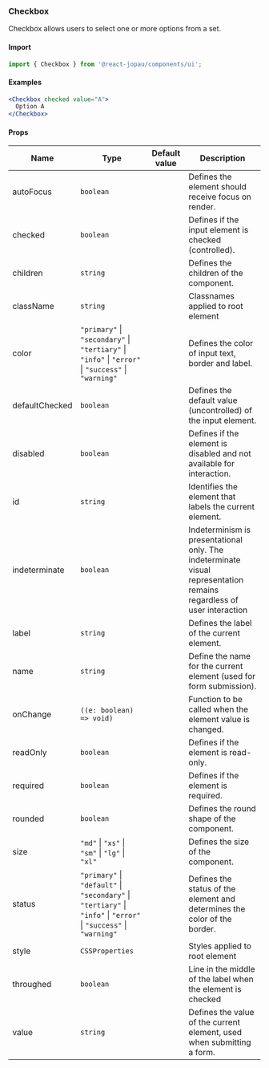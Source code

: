 ### Checkbox

Checkbox allows users to select one or more options from a set.

#### Import

```jsx
import { Checkbox } from '@react-jopau/components/ui';
```

#### Examples

```jsx
<Checkbox checked value="A">
  Option A
</Checkbox>
```

#### Props

| Name           | Type                                                                                                               | Default value | Description                                                                                                          |
| -------------- | ------------------------------------------------------------------------------------------------------------------ | ------------- | -------------------------------------------------------------------------------------------------------------------- |
| autoFocus      | `boolean`                                                                                                          |               | Defines the element should receive focus on render.                                                                  |
| checked        | `boolean`                                                                                                          |               | Defines if the input element is checked (controlled).                                                                |
| children       | `string`                                                                                                           |               | Defines the children of the component.                                                                               |
| className      | `string`                                                                                                           |               | Classnames applied to root element                                                                                   |
| color          | `"primary"` \| `"secondary"` \| `"tertiary"` \| `"info"` \| `"error"` \| `"success"` \| `"warning"`                |               | Defines the color of input text, border and label.                                                                   |
| defaultChecked | `boolean`                                                                                                          |               | Defines the default value (uncontrolled) of the input element.                                                       |
| disabled       | `boolean`                                                                                                          |               | Defines if the element is disabled and not available for interaction.                                                |
| id             | `string`                                                                                                           |               | Identifies the element that labels the current element.                                                              |
| indeterminate  | `boolean`                                                                                                          |               | Indeterminism is presentational only. The indeterminate visual representation remains regardless of user interaction |
| label          | `string`                                                                                                           |               | Defines the label of the current element.                                                                            |
| name           | `string`                                                                                                           |               | Define the name for the current element (used for form submission).                                                  |
| onChange       | `((e: boolean) => void)`                                                                                           |               | Function to be called when the element value is changed.                                                             |
| readOnly       | `boolean`                                                                                                          |               | Defines if the element is read-only.                                                                                 |
| required       | `boolean`                                                                                                          |               | Defines if the element is required.                                                                                  |
| rounded        | `boolean`                                                                                                          |               | Defines the round shape of the component.                                                                            |
| size           | `"md"` \| `"xs"` \| `"sm"` \| `"lg"` \| `"xl"`                                                                     |               | Defines the size of the component.                                                                                   |
| status         | `"primary"` \| `"default"` \| `"secondary"` \| `"tertiary"` \| `"info"` \| `"error"` \| `"success"` \| `"warning"` |               | Defines the status of the element and determines the color of the border.                                            |
| style          | `CSSProperties`                                                                                                    |               | Styles applied to root element                                                                                       |
| throughed      | `boolean`                                                                                                          |               | Line in the middle of the label when the element is checked                                                          |
| value          | `string`                                                                                                           |               | Defines the value of the current element, used when submitting a form.                                               |
